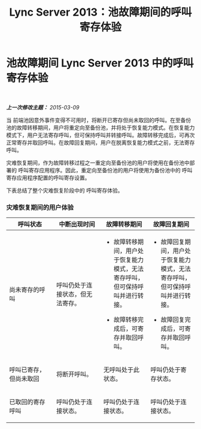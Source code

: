 ﻿---
title: Lync Server 2013：池故障期间的呼叫寄存体验
TOCTitle: 池故障期间的呼叫寄存体验
ms:assetid: f6303e69-8771-492a-9e8b-c3d7ba231309
ms:mtpsurl: https://technet.microsoft.com/zh-cn/library/JJ205383(v=OCS.15)
ms:contentKeyID: 49314761
ms.date: 05/19/2016
mtps_version: v=OCS.15
ms.translationtype: HT
---

# 池故障期间 Lync Server 2013 中的呼叫寄存体验

 

_**上一次修改主题：** 2015-03-09_

当 前端池因意外事件变得不可用时，将断开已寄存但尚未取回的呼叫。在至备份池的故障转移期间，用户将重定向至备份池，并将处于恢复能力模式。在恢复能力模式下，用户无法寄存呼叫，但可保持呼叫并转接呼叫。故障转移完成后，可再次正常寄存并取回呼叫。在故障回复期间，用户在脱离恢复能力模式之前，无法寄存呼叫。

灾难恢复期间，作为故障转移过程之一重定向至备份池的用户将使用在备份池中部署的 呼叫寄存应用程序。因此，重定向至备份池的用户将使用为备份池中的 呼叫寄存应用程序配置的呼叫寄存设置。

下表总结了整个灾难恢复阶段中的 呼叫寄存体验。

### 灾难恢复期间的用户体验

<table>
<colgroup>
<col style="width: 25%" />
<col style="width: 25%" />
<col style="width: 25%" />
<col style="width: 25%" />
</colgroup>
<thead>
<tr class="header">
<th>呼叫状态</th>
<th>中断出现时间</th>
<th>故障转移期间</th>
<th>故障回复期间</th>
</tr>
</thead>
<tbody>
<tr class="odd">
<td><p>尚未寄存的呼叫</p></td>
<td><p>呼叫仍处于连接状态，但无法寄存。</p></td>
<td><ul>
<li><p>故障转移期间，用户处于恢复能力模式，无法寄存呼叫，但可保持呼叫并进行转接。</p></li>
<li><p>故障转移完成后，可寄存并取回呼叫。</p></li>
</ul></td>
<td><ul>
<li><p>故障回复期间，用户处于恢复能力模式，无法寄存呼叫，但可保持呼叫并进行转接。</p></li>
<li><p>故障回复完成后，可寄存并取回呼叫。</p></li>
</ul></td>
</tr>
<tr class="even">
<td><p>呼叫已寄存，但尚未取回</p></td>
<td><p>将断开呼叫。</p></td>
<td><p>无呼叫处于此状态。</p></td>
<td><p>呼叫仍处于寄存状态。</p></td>
</tr>
<tr class="odd">
<td><p>已取回的寄存呼叫</p></td>
<td><p>呼叫仍处于连接状态。</p></td>
<td><p>呼叫仍处于连接状态。</p></td>
<td><p>呼叫仍处于连接状态。</p></td>
</tr>
</tbody>
</table>

